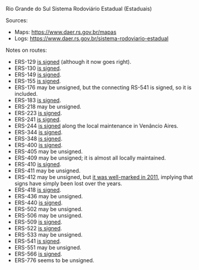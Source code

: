 Rio Grande do Sul Sistema Rodoviário Estadual (Estaduais)

Sources:
* Maps: https://www.daer.rs.gov.br/mapas
* Logs: https://www.daer.rs.gov.br/sistema-rodoviario-estadual

Notes on routes:
* ERS-129 [is signed](https://www.google.com/maps/@-29.5303873,-51.971384,3a,15.2y,357.11h,83.18t/data=!3m6!1e1!3m4!1su6QCOdsH6kas-S97wwkhJw!2e0!7i16384!8i8192?entry=ttu) (although it now goes right).
* ERS-130 [is signed](https://www.google.com/maps/@-29.4758488,-51.9962021,3a,33.2y,204.17h,84.13t/data=!3m6!1e1!3m4!1shwdSk9MqwDCxM-SdJMN3Og!2e0!7i16384!8i8192?entry=ttu).
* ERS-149 [is signed](https://www.google.com/maps/@-29.72399,-53.3508993,3a,37.3y,240.51h,80.49t/data=!3m6!1e1!3m4!1sVMstK-ump4Z3FpbKc3_G3g!2e0!7i16384!8i8192?entry=ttu).
* ERS-155 [is signed](https://www.google.com/maps/@-28.2923954,-53.9035492,3a,15y,200.48h,88.86t/data=!3m6!1e1!3m4!1sq819dFPyMCR4UB2FU8XfJg!2e0!7i16384!8i8192?entry=ttu).
* ERS-176 may be unsigned, but the connecting RS-541 is signed, so it is included.
* ERS-183 [is signed](https://www.google.com/maps/@-30.7135436,-55.8053984,3a,20y,328.97h,88.78t/data=!3m6!1e1!3m4!1se3RFID5nJwudL1VVy2it7Q!2e0!7i16384!8i8192?entry=ttu).
* ERS-218 may be unsigned.
* ERS-223 [is signed](https://www.google.com/maps/@-28.6043654,-53.3356307,3a,20.6y,143.64h,87.87t/data=!3m6!1e1!3m4!1sqCWZ0qjVUerjzb7ZjbSmcA!2e0!7i16384!8i8192?entry=ttu).
* ERS-241 [is signed](https://www.google.com/maps/@-29.6849779,-54.6672826,3a,15.9y,298.62h,83.99t/data=!3m6!1e1!3m4!1ss1Yv6YBDfadrSc2MCg11qw!2e0!7i16384!8i8192?entry=ttu).
* ERS-244 [is signed](https://www.google.com/maps/@-29.6478601,-52.1991579,3a,15.8y,268.94h,82.21t/data=!3m6!1e1!3m4!1ssyof2q4-15tBXT0mCZrVug!2e0!7i16384!8i8192?entry=ttu) along the local maintenance in Venâncio Aires.
* ERS-344 [is signed](https://www.google.com/maps/@-28.1910694,-54.3227485,3a,23.8y,38.9h,86.92t/data=!3m6!1e1!3m4!1sV5x1x-nb92MVYxU55JQdaA!2e0!7i16384!8i8192?entry=ttu).
* ERS-348 [is signed](https://www.google.com/maps/@-29.5627017,-53.626823,3a,18y,264.65h,83.69t/data=!3m6!1e1!3m4!1sy2ha57C-GLukxzU7b9vS3w!2e0!7i16384!8i8192?entry=ttu).
* ERS-400 [is signed](https://www.google.com/maps/@-29.4077074,-53.0135589,3a,15y,155.24h,84.43t/data=!3m6!1e1!3m4!1sWCbjwdHpOyb_T1YWB-l-iw!2e0!7i16384!8i8192?entry=ttu).
* ERS-405 may be unsigned.
* ERS-409 may be unsigned; it is almost all locally maintained.
* ERS-410 [is signed](https://www.google.com/maps/@-29.9038505,-52.7418431,3a,15.6y,342.26h,87.14t/data=!3m6!1e1!3m4!1sKG3H_3INvQq6NQSYLlx4cw!2e0!7i16384!8i8192?entry=ttu).
* ERS-411 may be unsigned.
* ERS-412 may be unsigned, but [it was well-marked in 2011](https://www.google.com/maps/@-29.7115186,-52.5592014,3a,23y,10.86h,78.22t/data=!3m7!1e1!3m5!1sG5wVsFIiNLQL-u5lzm3Wzg!2e0!5s20110701T000000!7i13312!8i6656?entry=ttu), implying that signs have simply been lost over the years.
* ERS-418 [is signed](https://www.google.com/maps/@-29.6583399,-52.3996504,3a,15.4y,32.16h,85.08t/data=!3m6!1e1!3m4!1sNSviGsZqPh37_Sh5KxWrqQ!2e0!7i16384!8i8192?entry=ttu).
* ERS-436 may be unsigned.
* ERS-440 [is signed](https://www.google.com/maps/@-29.7765173,-51.6837483,3a,15.9y,53.42h,105.75t/data=!3m6!1e1!3m4!1sQRWXfMNyuin1d4W2ktF1_w!2e0!7i16384!8i8192?entry=ttu).
* ERS-502 may be unsigned.
* ERS-506 may be unsigned.
* ERS-509 [is signed](https://www.google.com/maps/@-29.6949503,-53.7652747,3a,31.8y,236.76h,88.12t/data=!3m6!1e1!3m4!1sUaeQOY83JD61-QqNO5QOng!2e0!7i16384!8i8192?entry=ttu).
* ERS-522 [is signed](https://www.google.com/maps/@-28.4210942,-53.9182934,3a,15.9y,258.26h,85.68t/data=!3m6!1e1!3m4!1sCcHkvcVAeTCXr42B-jwtPA!2e0!7i16384!8i8192?entry=ttu).
* ERS-533 may be unsigned.
* ERS-541 [is signed](https://www.google.com/maps/@-28.7501534,-55.5952507,3a,15.5y,329.14h,87.58t/data=!3m6!1e1!3m4!1sYRcKRp0-P9XMoMsBf4N3mA!2e0!7i16384!8i8192?entry=ttu).
* ERS-551 may be unsigned.
* ERS-566 [is signed](https://www.google.com/maps/@-29.8026491,-55.8500933,3a,16.2y,351.57h,86.26t/data=!3m6!1e1!3m4!1sBbzdZDiDpHGCqkHCJf_Ajw!2e0!7i16384!8i8192?entry=ttu).
* ERS-776 seems to be unsigned.
